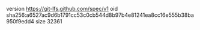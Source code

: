 version https://git-lfs.github.com/spec/v1
oid sha256:a6527ac9d6b1791cc53c0cb544d8b97b4e81241ea8cc16e555b38ba950f9edd4
size 32361
